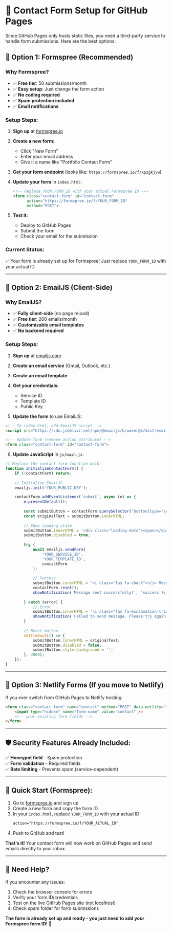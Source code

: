 # 📧 Contact Form Setup for GitHub Pages

Since GitHub Pages only hosts static files, you need a third-party service to handle form submissions. Here are the best options:

## 🚀 **Option 1: Formspree (Recommended)**

### **Why Formspree?**
- ✅ **Free tier**: 50 submissions/month
- ✅ **Easy setup**: Just change the form action
- ✅ **No coding required**
- ✅ **Spam protection included**
- ✅ **Email notifications**

### **Setup Steps:**

1. **Sign up** at [formspree.io](https://formspree.io)

2. **Create a new form:**
   - Click "New Form"
   - Enter your email address
   - Give it a name like "Portfolio Contact Form"

3. **Get your form endpoint** (looks like: `https://formspree.io/f/xpzgkjvw`)

4. **Update your form** in `index.html`:
   ```html
   <!-- Replace YOUR_FORM_ID with your actual Formspree ID -->
   <form class="contact-form" id="contact-form" 
         action="https://formspree.io/f/YOUR_FORM_ID" 
         method="POST">
   ```

5. **Test it:**
   - Deploy to GitHub Pages
   - Submit the form
   - Check your email for the submission

### **Current Status:**
✅ Your form is already set up for Formspree! Just replace `YOUR_FORM_ID` with your actual ID.

---

## 🌟 **Option 2: EmailJS (Client-Side)**

### **Why EmailJS?**
- ✅ **Fully client-side** (no page reload)
- ✅ **Free tier**: 200 emails/month  
- ✅ **Customizable email templates**
- ✅ **No backend required**

### **Setup Steps:**

1. **Sign up** at [emailjs.com](https://emailjs.com)

2. **Create an email service** (Gmail, Outlook, etc.)

3. **Create an email template**

4. **Get your credentials:**
   - Service ID
   - Template ID  
   - Public Key

5. **Update the form** to use EmailJS:

```html
<!-- In index.html, add EmailJS script -->
<script src="https://cdn.jsdelivr.net/npm/@emailjs/browser@3/dist/email.min.js"></script>

<!-- Update form (remove action attribute) -->
<form class="contact-form" id="contact-form">
```

6. **Update JavaScript** in `js/main.js`:

```javascript
// Replace the contact form function with:
function initializeContactForm() {
    if (!contactForm) return;
    
    // Initialize EmailJS
    emailjs.init('YOUR_PUBLIC_KEY');

    contactForm.addEventListener('submit', async (e) => {
        e.preventDefault();
        
        const submitButton = contactForm.querySelector('button[type="submit"]');
        const originalText = submitButton.innerHTML;
        
        // Show loading state
        submitButton.innerHTML = '<div class="loading-dots"><span></span><span></span><span></span></div> Sending...';
        submitButton.disabled = true;
        
        try {
            await emailjs.sendForm(
                'YOUR_SERVICE_ID',
                'YOUR_TEMPLATE_ID', 
                contactForm
            );
            
            // Success
            submitButton.innerHTML = '<i class="fas fa-check"></i> Message Sent!';
            contactForm.reset();
            showNotification('Message sent successfully!', 'success');
            
        } catch (error) {
            // Error
            submitButton.innerHTML = '<i class="fas fa-exclamation-triangle"></i> Failed to Send';
            showNotification('Failed to send message. Please try again.', 'error');
        }
        
        // Reset button
        setTimeout(() => {
            submitButton.innerHTML = originalText;
            submitButton.disabled = false;
            submitButton.style.background = '';
        }, 3000);
    });
}
```

---

## 🔧 **Option 3: Netlify Forms (If you move to Netlify)**

If you ever switch from GitHub Pages to Netlify hosting:

```html
<form class="contact-form" name="contact" method="POST" data-netlify="true">
    <input type="hidden" name="form-name" value="contact" />
    <!-- your existing form fields -->
</form>
```

---

## 🛡️ **Security Features Already Included:**

✅ **Honeypot field** - Spam protection  
✅ **Form validation** - Required fields  
✅ **Rate limiting** - Prevents spam (service-dependent)

---

## 🚀 **Quick Start (Formspree):**

1. Go to [formspree.io](https://formspree.io) and sign up
2. Create a new form and copy the form ID
3. In your `index.html`, replace `YOUR_FORM_ID` with your actual ID:
   ```html
   action="https://formspree.io/f/YOUR_ACTUAL_ID"
   ```
4. Push to GitHub and test!

**That's it!** Your contact form will now work on GitHub Pages and send emails directly to your inbox.

---

## 📧 **Need Help?**

If you encounter any issues:
1. Check the browser console for errors
2. Verify your form ID/credentials
3. Test on the live GitHub Pages site (not localhost)
4. Check spam folder for form submissions

**The form is already set up and ready - you just need to add your Formspree form ID!** 🎉 

